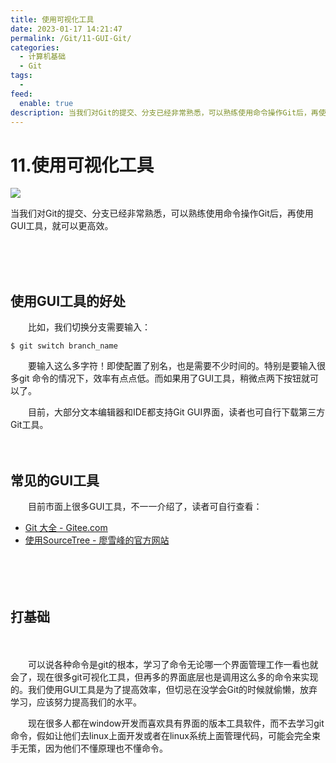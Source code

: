 ```yaml
---
title: 使用可视化工具
date: 2023-01-17 14:21:47
permalink: /Git/11-GUI-Git/
categories:
  - 计算机基础
  - Git
tags:
  - 
feed:
  enable: true
description: 当我们对Git的提交、分支已经非常熟悉，可以熟练使用命令操作Git后，再使用GUI工具，就可以更高效。
---
```




# 11.使用可视化工具

![](https://image.peterjxl.com/blog/65-20230115114602-utrzxr0.jpg)

当我们对Git的提交、分支已经非常熟悉，可以熟练使用命令操作Git后，再使用GUI工具，就可以更高效。

<!-- more -->　‍


　　‍

## 使用GUI工具的好处

　　比如，我们切换分支需要输入：

```shell
$ git switch branch_name
```

　　要输入这么多字符！即使配置了别名，也是需要不少时间的。特别是要输入很多git 命令的情况下，效率有点点低。而如果用了GUI工具，稍微点两下按钮就可以了。

　　目前，大部分文本编辑器和IDE都支持Git GUI界面，读者也可自行下载第三方Git工具。

　　‍

## 常见的GUI工具

　　目前市面上很多GUI工具，不一一介绍了，读者可自行查看：

* [Git 大全 - Gitee.com](https://gitee.com/all-about-git)
* [使用SourceTree - 廖雪峰的官方网站](https://www.liaoxuefeng.com/wiki/896043488029600/1317161920364578)

　　‍

　　‍

## 打基础

　　‍

　　可以说各种命令是git的根本，学习了命令无论哪一个界面管理工作一看也就会了，现在很多git可视化工具，但再多的界面底层也是调用这么多的命令来实现的。我们使用GUI工具是为了提高效率，但切忌在没学会Git的时候就偷懒，放弃学习，应该努力提高我们的水平。

　　现在很多人都在window开发而喜欢具有界面的版本工具软件，而不去学习git命令，假如让他们去linux上面开发或者在linux系统上面管理代码，可能会完全束手无策，因为他们不懂原理也不懂命令。

　　‍

　　‍
